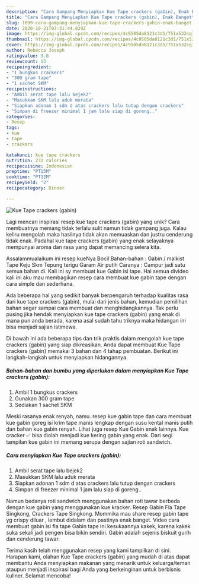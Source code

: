 ```yaml
---
description: "Cara Gampang Menyiapkan Kue Tape crackers (gabin), Enak Banget"
title: "Cara Gampang Menyiapkan Kue Tape crackers (gabin), Enak Banget"
slug: 1099-cara-gampang-menyiapkan-kue-tape-crackers-gabin-enak-banget
date: 2020-10-21T07:31:44.829Z
image: https://img-global.cpcdn.com/recipes/4c9505da8121c3d1/751x532cq70/kue-tape-crackers-gabin-foto-resep-utama.jpg
thumbnail: https://img-global.cpcdn.com/recipes/4c9505da8121c3d1/751x532cq70/kue-tape-crackers-gabin-foto-resep-utama.jpg
cover: https://img-global.cpcdn.com/recipes/4c9505da8121c3d1/751x532cq70/kue-tape-crackers-gabin-foto-resep-utama.jpg
author: Rebecca Joseph
ratingvalue: 3.8
reviewcount: 13
recipeingredient:
- "1 bungkus crackers"
- "300 gram tape"
- "1 sachet SKM"
recipeinstructions:
- "Ambil serat tape lalu bejek2"
- "Masukkan SKM lalu aduk merata"
- "Siapkan adonan 1 sdm d atas crackers lalu tutup dengan crackers"
- "Simpan di freezer minimal 1 jam lalu siap di goreng.."
categories:
- Resep
tags:
- kue
- tape
- crackers

katakunci: kue tape crackers 
nutrition: 232 calories
recipecuisine: Indonesian
preptime: "PT15M"
cooktime: "PT32M"
recipeyield: "2"
recipecategory: Dinner

---
```



![Kue Tape crackers (gabin)](https://img-global.cpcdn.com/recipes/4c9505da8121c3d1/751x532cq70/kue-tape-crackers-gabin-foto-resep-utama.jpg)

Lagi mencari inspirasi resep kue tape crackers (gabin) yang unik? Cara membuatnya memang tidak terlalu sulit namun tidak gampang juga. Kalau keliru mengolah maka hasilnya tidak akan memuaskan dan justru cenderung tidak enak. Padahal kue tape crackers (gabin) yang enak selayaknya mempunyai aroma dan rasa yang dapat memancing selera kita.

Assalammualaikum ini resep kueNya Bocil Bahan-bahan : Gabin / malkist Tape Keju Skm Tepung terigu Garam Air putih Caranya : Campur jadi satu semua bahan di. Kali ini sy membuat kue Gabin isi tape. Hai semua divideo kali ini aku mau membagikan resep cara membuat kue gabin tape dengan cara simple dan sederhana.

Ada beberapa hal yang sedikit banyak berpengaruh terhadap kualitas rasa dari kue tape crackers (gabin), mulai dari jenis bahan, kemudian pemilihan bahan segar sampai cara membuat dan menghidangkannya. Tak perlu pusing jika hendak menyiapkan kue tape crackers (gabin) yang enak di mana pun anda berada, karena asal sudah tahu triknya maka hidangan ini bisa menjadi sajian istimewa.


Di bawah ini ada beberapa tips dan trik praktis dalam mengolah kue tape crackers (gabin) yang siap dikreasikan. Anda dapat membuat Kue Tape crackers (gabin) memakai 3 bahan dan 4 tahap pembuatan. Berikut ini langkah-langkah untuk menyiapkan hidangannya.

<!--inarticleads1-->

##### Bahan-bahan dan bumbu yang diperlukan dalam menyiapkan Kue Tape crackers (gabin):

1. Ambil 1 bungkus crackers
1. Gunakan 300 gram tape
1. Sediakan 1 sachet SKM


Meski rasanya enak renyah, namu. resep kue gabin tape dan cara membuat kue gabin goreg isi krim tape manis lengkap dengan susu kental manis putih dan bahan kue gabin renyah. Lihat juga resep Kue Gabin enak lainnya. Kue cracker ✅ bisa diolah menjadi kue kering gabin yang enak. Dari segi tampilan kue gabin ini memang serupa dengan sajian roti sandwich. 

<!--inarticleads2-->

##### Cara menyiapkan Kue Tape crackers (gabin):

1. Ambil serat tape lalu bejek2
1. Masukkan SKM lalu aduk merata
1. Siapkan adonan 1 sdm d atas crackers lalu tutup dengan crackers
1. Simpan di freezer minimal 1 jam lalu siap di goreng..


Namun bedanya roti sandwich menggunakan bahan roti tawar berbeda dengan kue gabin yang menggunakan kue kracker. Resep Gabin Fla Tape Singkong, Crackers Tape Singkong. Mommika mau share resep gabin tape yg crispy diluar , lembut didalam dan pastinya enak banget. Video cara membuat gabin isi fla tape Gabin tape ini kesukaannya kakek, karena kakek suka sekali jadi pengen bisa bikin sendiri. Gabin adalah sejenis biskuit gurih dan cenderung tawar. 

Terima kasih telah menggunakan resep yang kami tampilkan di sini. Harapan kami, olahan Kue Tape crackers (gabin) yang mudah di atas dapat membantu Anda menyiapkan makanan yang menarik untuk keluarga/teman ataupun menjadi inspirasi bagi Anda yang berkeinginan untuk berbisnis kuliner. Selamat mencoba!
